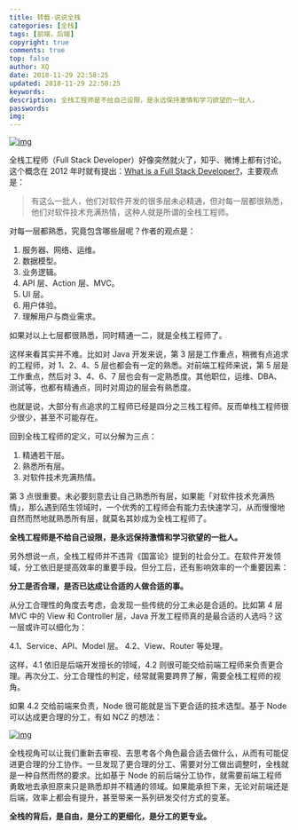 ```yaml
---
title: 转载-说说全栈
categories: [全栈]
tags: [前端，后端]
copyright: true
comments: true
top: false
author: XQ
date: 2018-11-29 22:58:25
updated: 2018-11-29 22:58:25
keywords:
description: 全栈工程师是不给自己设限，是永远保持激情和学习欲望的一批人。
passwords:
img:
---
```


[![img](https://camo.githubusercontent.com/052e7850a4dcc87c784a93c5fbca0a1d04f429b1/687474703a2f2f6d656469612d63616368652d6563302e70696e696d672e636f6d2f373336782f35652f39322f36352f35653932363539333138366434633734373534383161626336333266373666372e6a7067)](https://camo.githubusercontent.com/052e7850a4dcc87c784a93c5fbca0a1d04f429b1/687474703a2f2f6d656469612d63616368652d6563302e70696e696d672e636f6d2f373336782f35652f39322f36352f35653932363539333138366434633734373534383161626336333266373666372e6a7067)

全栈工程师（Full Stack Developer）好像突然就火了，知乎、微博上都有讨论。这个概念在 2012 年时就有提出：[What is a Full Stack Developer?](http://www.laurencegellert.com/2012/08/what-is-a-full-stack-developer/)，主要观点是：

> 有这么一批人，他们对软件开发的很多层未必精通，但对每一层都很熟悉，他们对软件技术充满热情，这种人就是所谓的全栈工程师。

对每一层都熟悉，究竟包含哪些层呢？作者的观点是：

1. 服务器、网络、运维。
2. 数据模型。
3. 业务逻辑。
4. API 层、Action 层、MVC。
5. UI 层。
6. 用户体验。
7. 理解用户与商业需求。

如果对以上七层都很熟悉，同时精通一二，就是全栈工程师了。

这样来看其实并不难。比如对 Java 开发来说，第 3 层是工作重点，稍微有点追求的工程师，对 1、2、4、5 层也都会有一定的熟悉。对前端工程师来说，第 5 层是工作重点，然后对 3、4、6、7 层也会有一定熟悉度。其他职位，运维、DBA、测试等，也都有精通点，同时对周边的层会有熟悉度。

也就是说，大部分有点追求的工程师已经是四分之三栈工程师。反而单栈工程师很少很少，甚至不可能存在。

回到全栈工程师的定义，可以分解为三点：

1. 精通若干层。
2. 熟悉所有层。
3. 对软件技术充满热情。

第 3 点很重要。未必要刻意去让自己熟悉所有层，如果能「对软件技术充满热情」，那么遇到陌生领域时，一个优秀的工程师会有能力去快速学习，从而慢慢地自然而然地就熟悉所有层，就莫名其妙成为全栈工程师了。

**全栈工程师是不给自己设限，是永远保持激情和学习欲望的一批人。**

另外想说一点，全栈工程师并不违背《国富论》提到的社会分工。在软件开发领域，分工依旧是提高效率的重要手段。但分工后，还有影响效率的一个重要因素：

**分工是否合理，是否已达成让合适的人做合适的事。**

从分工合理性的角度去考虑，会发现一些传统的分工未必是合适的。比如第 4 层 MVC 中的 View 和 Controller 层，Java 开发工程师真的是最合适的人选吗？这一层或许可以细化为：

4.1、Service、API、Model 层。
4.2、View、Router 等处理。

这样，4.1 依旧是后端开发擅长的领域，4.2 则很可能交给前端工程师来负责更合理。再次分工、分工合理性的判定，经常就需要跨界了解，需要全栈工程师的视角。

如果 4.2 交给前端来负责，Node 很可能就是当下更合适的技术选型。基于 Node 可以达成更合理的分工，有如 NCZ 的想法：

[![img](https://camo.githubusercontent.com/ed895cf7561cb3ec07ef74aa2dea573b57dbe219/687474703a2f2f696d672e68622e616963646e2e636f6d2f3430303931653637316230626465653236653531366163303530633663616563383038383562386131326238372d374a676646685f6677363538)](https://camo.githubusercontent.com/ed895cf7561cb3ec07ef74aa2dea573b57dbe219/687474703a2f2f696d672e68622e616963646e2e636f6d2f3430303931653637316230626465653236653531366163303530633663616563383038383562386131326238372d374a676646685f6677363538)

全栈视角可以让我们重新去审视、去思考各个角色最合适去做什么，从而有可能促进更合理的分工协作。一旦发现了更合理的分工、需要对分工做出调整时，全栈就是一种自然而然的要求。比如基于 Node 的前后端分工协作，就需要前端工程师勇敢地去承担原来只是熟悉却并不精通的领域。如果能承担下来，无论对前端还是后端，效率上都会有提升，甚至带来一系列研发交付方式的变革。

**全栈的背后，是自由，是分工的更细化，是分工的更专业。**